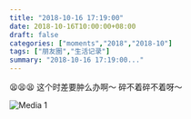 ```yaml
---
title: "2018-10-16 17:19:00"
date: 2018-10-16T10:00:00+08:00
draft: false
categories: ["moments","2018","2018-10"]
tags: ["朋友圈","生活记录"]
summary: "2018-10-16 17:19:00..."
---
```


😫😫😫
这个时差要肿么办啊～
碎不着碎不着呀～

![Media 1](/Moments/photos/2018-10-16/201810161719000.jpg)


